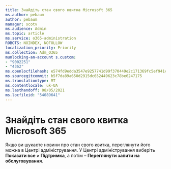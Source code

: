 ```yaml
---
title: Знайдіть стан свого квитка Microsoft 365
ms.author: pebaum
author: pebaum
manager: scotv
ms.audience: Admin
ms.topic: article
ms.service: o365-administration
ROBOTS: NOINDEX, NOFOLLOW
localization_priority: Priority
ms.collection: Adm_O365
munlocking-an-account s.custom:
- "9002251"
- "4362"
ms.openlocfilehash: e574fd9edda3547e9257741d99f370449e2c171369fc5ef941cadc4e70060f0d
ms.sourcegitcommit: b5f7da89a650d2915dc652449623c78be6247175
ms.translationtype: MT
ms.contentlocale: uk-UA
ms.lasthandoff: 08/05/2021
ms.locfileid: "54089641"
---
```

# <a name="find-the-status-of-your-microsoft-365-ticket"></a>Знайдіть стан свого квитка Microsoft 365

Якщо ви шукаєте новини про стан свого квитка, переглянути його можна в Центрі адміністрування. У Центрі адміністрування виберіть **Показати все > Підтримка**, а потім – **Переглянути запити на обслуговування**.
